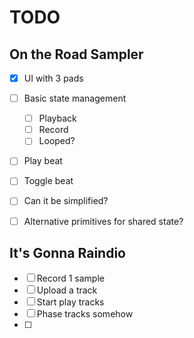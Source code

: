 # TODO

## On the Road Sampler

* [x] UI with 3 pads
* [ ] Basic state management
  * [ ] Playback
  * [ ] Record
  * [ ] Looped?
* [ ] Play beat
* [ ] Toggle beat

* [ ] Can it be simplified?
* [ ] Alternative primitives for shared state?

## It's Gonna Raindio

* [ ] Record 1 sample
* [ ] Upload a track
* [ ] Start play tracks
* [ ] Phase tracks somehow
* [ ]
